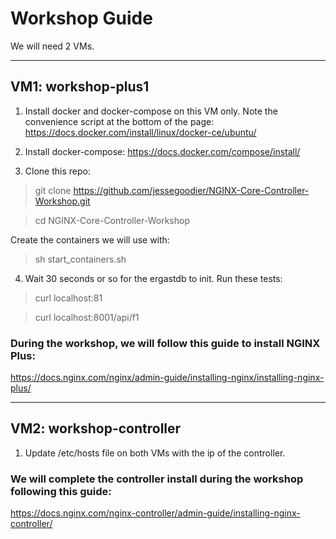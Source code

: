 # Workshop Guide

We will need 2 VMs. 

---

## VM1: workshop-plus1

  1. Install docker and docker-compose on this VM only. Note the convenience script at the bottom of the page:
  <https://docs.docker.com/install/linux/docker-ce/ubuntu/>

  2. Install docker-compose:
  <https://docs.docker.com/compose/install/>
  3. Clone this repo:

>git clone https://github.com/jessegoodier/NGINX-Core-Controller-Workshop.git

>cd NGINX-Core-Controller-Workshop

Create the containers we will use with:

>sh start_containers.sh

4. Wait 30 seconds or so for the ergastdb to init. Run these tests:

  >curl localhost:81

  >curl localhost:8001/api/f1

### During the workshop, we will follow this guide to install NGINX Plus:

<https://docs.nginx.com/nginx/admin-guide/installing-nginx/installing-nginx-plus/>

---

## VM2: workshop-controller

1. Update /etc/hosts file on both VMs with the ip of the controller.

### We will complete the controller install during the workshop following this guide:

<https://docs.nginx.com/nginx-controller/admin-guide/installing-nginx-controller/>
